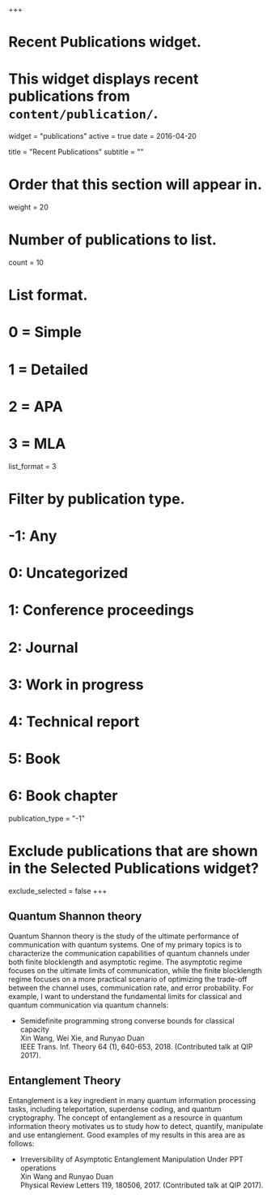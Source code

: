 +++
# Recent Publications widget.
# This widget displays recent publications from `content/publication/`.
widget = "publications"
active = true
date = 2016-04-20

title = "Recent Publications"
subtitle = ""

# Order that this section will appear in.
weight = 20

# Number of publications to list.
count = 10

# List format.
#   0 = Simple
#   1 = Detailed
#   2 = APA
#   3 = MLA
list_format = 3

# Filter by publication type.
# -1: Any
#  0: Uncategorized
#  1: Conference proceedings
#  2: Journal
#  3: Work in progress
#  4: Technical report
#  5: Book
#  6: Book chapter
publication_type = "-1"

# Exclude publications that are shown in the Selected Publications widget?
exclude_selected = false
+++


## Quantum Shannon theory 
Quantum Shannon theory is the study of the ultimate performance of communication with quantum systems. One of my primary topics is to characterize the communication capabilities of quantum channels under both finite blocklength and asymptotic regime. The asymptotic regime focuses on the ultimate limits of communication, while the finite blocklength regime focuses on a more practical scenario of optimizing the trade-off between the channel uses, communication rate, and error probability. For example, I want to understand the fundamental limits for classical and quantum communication via quantum channels:

- Semidefinite programming strong converse bounds for classical capacity  
Xin Wang, Wei Xie, and Runyao Duan  
IEEE Trans. Inf. Theory 64 (1), 640-653, 2018. (Contributed talk at QIP 2017).

## Entanglement Theory
Entanglement is a key ingredient in many quantum information processing tasks, including teleportation, superdense coding, and quantum cryptography. The concept of entanglement as a resource in quantum information theory motivates us to study how to detect, quantify, manipulate and use entanglement. Good examples of my results in this area are as follows:

- Irreversibility of Asymptotic Entanglement Manipulation Under PPT operations  
Xin Wang and Runyao Duan  
Physical Review Letters 119, 180506, 2017. (Contributed talk at QIP 2017).



